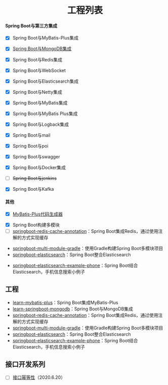 <h1 align="center">工程列表</h1>



#### Spring Boot与第三方集成



- [x] Spring Boot与MyBatis-Plus集成

- [x] [Spring Boot与MongoDB集成](https://github.com/fengwenyi/learn-springboot-mongodb)

* [x] Spring Boot与Redis集成

* [x] Spring Boot与WebSocket
* [x] Spring Boot与Elasticsearch集成
* [x] Spring Boot与Netty集成
* [x] Spring Boot与MyBatis集成
* [x] Spring Boot与MyBatis Plus集成
* [x] Spring Boot与Logback集成
* [x] Spring Boot与mail
* [x] Spring Boot与poi
* [x] Spring Boot与swagger
* [x] Spring Boot与Docker集成
* [ ] ~~Spring Boot与jenkins~~
* [x] Spring Boot与Kafka



#### 其他



- [x] [MyBatis-Plus代码生成器](https://github.com/fengwenyi/mybatis-plus-code-generator)

* [x] Spring Boot构建多模块
* [ ] [springboot-redis-cache-annotation](./springboot-redis-cache-annotation)：Spring Boot集成Redis，通过使用注解的方式实现缓存
* [springboot-multi-module-gradle](./springboot-multi-module-gradle)：使用Gradle构建Spring Boot多模块项目
* [springboot-elasticsearch](./springboot-elasticsearch)：Spring Boot整合Elasticsearch
- [springboot-elasticsearch-example-phone](./springboot-elasticsearch-example-phone)：Spring Boot结合Elasticsearch，手机信息搜索小例子





## 工程



- [learn-mybatis-plus](https://github.com/fengwenyi/learn-mybatis-plus)：Spring Boot集成MyBatis-Plus
- [learn-springboot-mongodb](https://github.com/fengwenyi/learn-springboot-mongodb)：Spring Boot与MongoDB集成
- [springboot-redis-cache-annotation](./springboot-redis-cache-annotation)：Spring Boot集成Redis，通过使用注解的方式实现缓存
- [springboot-multi-module-gradle](./springboot-multi-module-gradle)：使用Gradle构建Spring Boot多模块项目
- [springboot-elasticsearch](./springboot-elasticsearch)：Spring Boot整合Elasticsearch
- [springboot-elasticsearch-example-phone](./springboot-elasticsearch-example-phone)：Spring Boot结合Elasticsearch，手机信息搜索小例子



## 接口开发系列



- [ ] [接口幂等性](./接口开发系列/接口幂等性/接口幂等性.md)（2020.6.20）